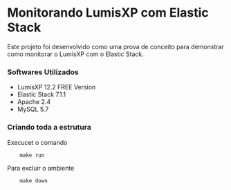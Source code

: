 # Monitorando LumisXP com Elastic Stack  

Este projeto foi desenvolvido como uma prova de conceito para demonstrar como monitorar o LumisXP com o Elastic Stack.

### Softwares Utilizados 

- LumisXP 12.2 FREE Version
- Elastic Stack 7.1.1
- Apache 2.4
- MySQL 5.7

### Criando toda a estrutura

Execucet o comando

        make run 

Para excluir o ambiente

        make down